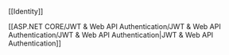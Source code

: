 [[Identity]]

[[ASP.NET CORE/JWT & Web API Authentication/JWT & Web API Authentication/JWT & Web API Authentication|JWT & Web API Authentication]]